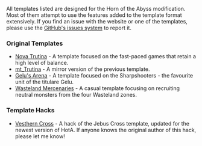 All templates listed are designed for the Horn of the Abyss modification. Most of them attempt to use the features added to the template format extensively. If you find an issue with the website or one of the templates, please use the [GitHub's issues system](https://github.com/makiki99/h3templates/issues) to report it.

### Original Templates

* [Nova Trutina](./templates/novatrutina) - A template focused on the fast-paced games that retain a high level of balance.
* [mt_Trutina](./templates/mt_trutina) - A mirror version of the previous template.
* [Gelu's Arena](./templates/gelus_arena) - A template focused on the Sharpshooters - the favourite unit of the titulare Gelu.
* [Wasteland Mercenaries](./templates/wastelandmercenaries) - A casual template focusing on recruiting neutral monsters from the four Wasteland zones.

### Template Hacks

* [Vesthern Cross](./templates/vesthern) - A hack of the Jebus Cross template, updated for the newest version of HotA. If anyone knows the original author of this hack, please let me know!
